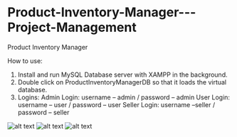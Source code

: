 # Product-Inventory-Manager---Project-Management


Product Inventory Manager



How to use:
1.	Install and run MySQL Database server with XAMPP in the background.
2.	Double click on ProductInventoryManagerDB so that it loads the virtual database.
3.	Logins:
Admin Login:  username – admin / password – admin
User Login:  username – user / password – user
Seller Login:  username –seller / password – seller



![alt text](https://github.com/ionutcosminmarcoci/Product-Inventory-Manager---Project-Management/blob/main/Picture1.png?raw=true)
![alt text](https://github.com/ionutcosminmarcoci/Product-Inventory-Manager---Project-Management/blob/main/Picture2.png?raw=true)
![alt text](https://github.com/ionutcosminmarcoci/Product-Inventory-Manager---Project-Management/blob/main/Picture3.png?raw=true)
